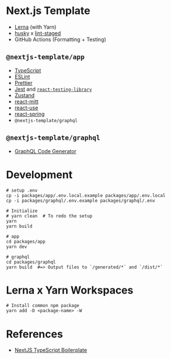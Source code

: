 # Next.js Template

- [Lerna](https://github.com/lerna/lerna) (with Yarn)
- [husky](https://github.com/typicode/husky) x [lint-staged](https://github.com/okonet/lint-staged)
- GitHub Actions (Formatting + Testing)

## `@nextjs-template/app`

- [TypeScript](https://www.typescriptlang.org/)
- [ESLint](https://eslint.org/)
- [Prettier](https://prettier.io/)
- [Jest](https://jestjs.io/) and [`react-testing-library`](https://testing-library.com/docs/react-testing-library/intro)
- [Zustand](https://github.com/pmndrs/zustand)
- [react-mitt](https://www.npmjs.com/package/react-mitt)
- [react-use](https://github.com/streamich/react-use)
- [react-spring](https://www.react-spring.io/)
- `@nextjs-template/graphql`

## `@nextjs-template/graphql`

- [GraphQL Code Generator](https://graphql-code-generator.com/)

# Development

```
# setup .env
cp -i packages/app/.env.local.example packages/app/.env.local
cp -i packages/graphql/.env.example packages/graphql/.env

# Initialize
# yarn clean  # To redo the setup
yarn
yarn build

# app
cd packages/app
yarn dev

# graphql
cd packages/graphql
yarn build  #=> Output files to `/generated/*` and `/dist/*`
```

# Lerna x Yarn Workspaces

```
# Install common npm package
yarn add -D <package-name> -W
```

# References

- [NextJS TypeScript Boilerplate](https://github.com/vercel/next.js/tree/canary/examples/with-typescript-eslint-jest)

